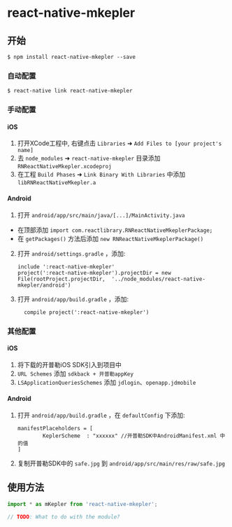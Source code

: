 
# react-native-mkepler

## 开始

`$ npm install react-native-mkepler --save`

### 自动配置

`$ react-native link react-native-mkepler`

### 手动配置


#### iOS

1. 打开XCode工程中, 右键点击 `Libraries` ➜ `Add Files to [your project's name]`
2. 去 `node_modules` ➜ `react-native-mkepler` 目录添加 `RNReactNativeMkepler.xcodeproj`
3. 在工程 `Build Phases` ➜ `Link Binary With Libraries` 中添加 `libRNReactNativeMkepler.a`

#### Android

1. 打开 `android/app/src/main/java/[...]/MainActivity.java`
  - 在顶部添加 `import com.reactlibrary.RNReactNativeMkeplerPackage;`
  - 在 `getPackages()` 方法后添加 `new RNReactNativeMkeplerPackage()`
2. 打开 `android/settings.gradle` ，添加:
  	```
  	include ':react-native-mkepler'
  	project(':react-native-mkepler').projectDir = new File(rootProject.projectDir, 	'../node_modules/react-native-mkepler/android')
  	```
3. 打开 `android/app/build.gradle` ，添加:
  	```
      compile project(':react-native-mkepler')
  	```


### 其他配置

#### iOS

1. 将下载的开普勒iOS SDK引入到项目中
2. `URL Schemes` 添加 `sdkback + 开普勒appKey` 
3. `LSApplicationQueriesSchemes` 添加 `jdlogin`、`openapp.jdmobile`

#### Android

1. 打开 `android/app/build.gradle` ，在 `defaultConfig` 下添加:   
    ```
    manifestPlaceholders = [
            KeplerScheme  : "xxxxxx" //开普勒SDK中AndroidManifest.xml 中的值
    ]
    ```
2. 复制开普勒SDK中的 `safe.jpg` 到 `android/app/src/main/res/raw/safe.jpg`


## 使用方法
```javascript
import * as mKepler from 'react-native-mkepler';

// TODO: What to do with the module?
```
  